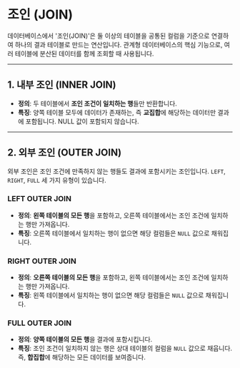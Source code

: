# 조인 (JOIN)

데이터베이스에서 '조인(JOIN)'은 둘 이상의 테이블을 공통된 컬럼을 기준으로 연결하여 하나의 결과 테이블로 만드는 연산입니다. 관계형 데이터베이스의 핵심 기능으로, 여러 테이블에 분산된 데이터를 함께 조회할 때 사용됩니다.

---

## 1. 내부 조인 (INNER JOIN)

- **정의**: 두 테이블에서 **조인 조건이 일치하는 행**들만 반환합니다.
- **특징**: 양쪽 테이블 모두에 데이터가 존재하는, 즉 **교집합**에 해당하는 데이터만 결과에 포함됩니다. NULL 값이 포함되지 않습니다.

---

## 2. 외부 조인 (OUTER JOIN)

외부 조인은 조인 조건에 만족하지 않는 행들도 결과에 포함시키는 조인입니다. `LEFT`, `RIGHT`, `FULL` 세 가지 유형이 있습니다.

### LEFT OUTER JOIN

- **정의**: **왼쪽 테이블의 모든 행**을 포함하고, 오른쪽 테이블에서는 조인 조건에 일치하는 행만 가져옵니다.
- **특징**: 오른쪽 테이블에서 일치하는 행이 없으면 해당 컬럼들은 `NULL` 값으로 채워집니다.

### RIGHT OUTER JOIN

- **정의**: **오른쪽 테이블의 모든 행**을 포함하고, 왼쪽 테이블에서는 조인 조건에 일치하는 행만 가져옵니다.
- **특징**: 왼쪽 테이블에서 일치하는 행이 없으면 해당 컬럼들은 `NULL` 값으로 채워집니다.

### FULL OUTER JOIN

- **정의**: **양쪽 테이블의 모든 행**을 결과에 포함시킵니다.
- **특징**: 조인 조건이 일치하지 않는 행은 상대 테이블의 컬럼을 `NULL` 값으로 채웁니다. 즉, **합집합**에 해당하는 모든 데이터를 보여줍니다.
